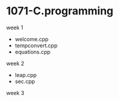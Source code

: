 # 1071-C.programming

week 1
* welcome.cpp
* tempconvert.cpp
* equations.cpp

week 2
* leap.cpp
* sec.cpp

week 3
